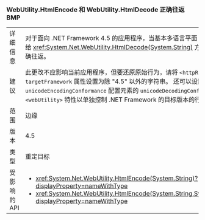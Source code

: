 ### <a name="webutilityhtmlencode-and-webutilityhtmldecode-round-trip-bmp-correctly"></a>WebUtility.HtmlEncode 和 WebUtility.HtmlDecode 正确往返 BMP

|   |   |
|---|---|
|详细信息|对于面向 .NET Framework 4.5 的应用程序，当基本多语言平面 (BMP) 外的字符传递给 <xref:System.Net.WebUtility.HtmlDecode(System.String)> 方法时，这些字符可正确往返。|
|建议|此更改不应影响当前应用程序，但要还原原始行为，请将 <code>&lt;httpRuntime&gt;</code> 元素的 <code>targetFramework</code> 属性设置为除 &quot;4.5&quot; 以外的字符串。 还可以设置 <code>unicodeEncodingConformance</code> 配置元素的 <code>unicodeDecodingConformance</code> 和 <code>&lt;webUtility&gt;</code> 特性以单独控制 .NET Framework 的目标版本的行为。|
|范围|边缘|
|版本|4.5|
|类型|重定目标|
|受影响的 API|<ul><li><xref:System.Net.WebUtility.HtmlEncode(System.String)?displayProperty=nameWithType></li><li><xref:System.Net.WebUtility.HtmlEncode(System.String,System.IO.TextWriter)?displayProperty=nameWithType></li></ul>|

